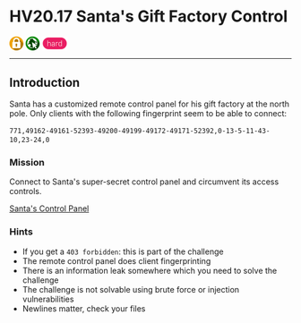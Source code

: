 # HV20.17 Santa's Gift Factory Control

<img src="../_resources/03_crypto.png" style="height:1.8em;vertical-align:middle;">
<img src="../_resources/01_web_security.png" style="height:1.8em;vertical-align:middle;">
<img src="../_resources/hard.png" style="height:1.8em;vertical-align:middle;">  

---

## Introduction

Santa has a customized remote control panel for his gift factory at the north pole. Only clients with the following fingerprint seem to be able to connect:

    771,49162-49161-52393-49200-49199-49172-49171-52392,0-13-5-11-43-10,23-24,0

### Mission
Connect to Santa's super-secret control panel and circumvent its access controls.

[Santa's Control Panel](https://876cfcc0-1928-4a71-a63e-29334ca287a0.rdocker.vuln.land/)

### Hints

- If you get a `403 forbidden`: this is part of the challenge
- The remote control panel does client fingerprinting
- There is an information leak somewhere which you need to solve the challenge
- The challenge is not solvable using brute force or injection vulnerabilities
- Newlines matter, check your files
